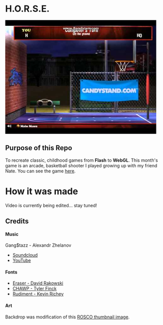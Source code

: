 # H.O.R.S.E.
![Candystand.com H.O.R.S.E.!](/Markdown/images/csh.jpg)

## Purpose of this Repo
To recreate classic, childhood games from **Flash** to **WebGL**. This month's game is an arcade, basketball shooter I played growing up with my friend Nate. You can see the game [here](https://knitwitstudios.itch.io/ultimate-horse).

# How it was made
Video is currently being edited... stay tuned!

## Credits

#### Music
Gang$tazz - Alexandr Zhelanov
- [Soundcloud](https://soundcloud.com/alexandr-zhelanov">https://soundcloud.com/alexandr-zhelanov)
- [YouTube](https://www.youtube.com/channel/UCxmng6_DMIayDwkiWGVzVRQ?view_as=subscribe">https://www.youtube.com/channel/UCxmng6_DMIayDwkiWGVzVRQ?view_as=subscribe)

#### Fonts
- [Eraser - David Rakowski](https://www.1001fonts.com/eraser-font.html)
- [CHAWP - Tyler Finck](https://www.1001fonts.com/chawp-font.html)
- [Rudiment - Kevin Richey](https://www.1001fonts.com/rudiment-font.html)

#### Art
Backdrop was modification of this [ROSCO thumbnail image](https://us.rosco.com/en/products/family/backdrops-digital-library).
